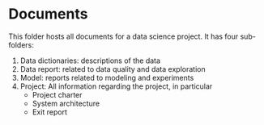 # Documents

This folder hosts all documents for a data science project. It has four sub-folders:

1. Data dictionaries: descriptions of the data
2. Data report: related to data quality and data exploration
3. Model: reports related to modeling and experiments
4. Project: All information regarding the project, in particular
    - Project charter
    - System architecture
    - Exit report
